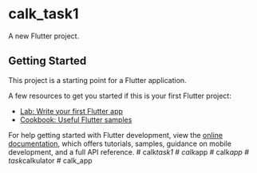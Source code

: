 # calk_task1

A new Flutter project.

## Getting Started

This project is a starting point for a Flutter application.

A few resources to get you started if this is your first Flutter project:

- [Lab: Write your first Flutter app](https://docs.flutter.dev/get-started/codelab)
- [Cookbook: Useful Flutter samples](https://docs.flutter.dev/cookbook)

For help getting started with Flutter development, view the
[online documentation](https://docs.flutter.dev/), which offers tutorials,
samples, guidance on mobile development, and a full API reference.
#   c a l k _ t a s k 1  
 #   c a l k _ a p p  
 #   c a l k _ a p p  
 #   t a s k _ c a l k u l a t o r  
 #   c a l k _ a p p  
 